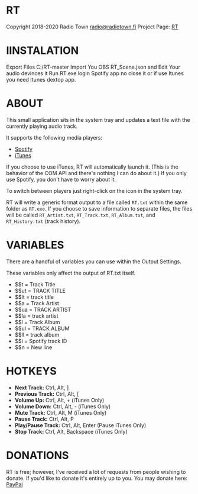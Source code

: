 RT
====
Copyright 2018-2020 Radio Town <radio@radiotown.fi>
Project Page: [RT](https://github.com/okramalem/RT)

IINSTALATION
=====
Export Files C:/RT-master
Import You OBS RT_Scene.json and Edit Your audio devinces it
Run RT.exe login Spotify app no close it or if use Itunes you need Itunes dextop app.

ABOUT
=====
This small application sits in the system tray and updates a text
file with the currently playing audio track.

It supports the following media players:
* [Spotify](https://www.spotify.com/)
* [iTunes](https://www.apple.com/itunes/)

If you choose to use iTunes, RT will automatically launch it. (This
is the behavior of the COM API and there's nothing I can do about it.) If you
only use Spotify, you don't have to worry about it.

To switch between players just right-click on the icon in the system tray.

RT will write a generic format output to a file called `RT.txt` within the
same folder as `RT.exe`.  If you choose to save information to separate files, 
the files will be called `RT_Artist.txt`, `RT_Track.txt`, `RT_Album.txt`, 
and `RT_History.txt` (track history).

VARIABLES
=========
There are a handful of variables you can use within the Output Settings.

These variables only affect the output of RT.txt itself.

* $$t = Track Title
* $$ut = TRACK TITLE
* $$lt = track title
* $$a = Track Artist
* $$ua = TRACK ARTIST
* $$la = track artist
* $$l = Track Album
* $$ul = TRACK ALBUM
* $$ll = track album
* $$i = Spotify track ID
* $$n = New line

HOTKEYS
=======
* **Next Track:** Ctrl, Alt, ]
* **Previous Track:** Ctrl, Alt, [
* **Volume Up:** Ctrl, Alt, + (iTunes Only)
* **Volume Down:** Ctrl, Alt, - (iTunes Only)
* **Mute Track:** Ctrl, Alt, M (iTunes Only)
* **Pause Track:** Ctrl, Alt, P
* **Play/Pause Track:** Ctrl, Alt, Enter (Pause iTunes Only)
* **Stop Track:** Ctrl, Alt, Backspace (iTunes Only)

DONATIONS
=========
RT is free; however, I've received a lot of requests from people wishing
to donate. If you'd like to donate it's entirely up to you. You may donate
here: [PayPal](https://paypal.me/radiotown)
